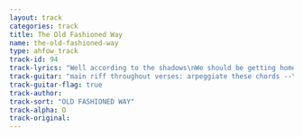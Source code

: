 ```yaml
---
layout: track
categories: track
title: The Old Fashioned Way
name: the-old-fashioned-way
type: ahfow_track
track-id: 94
track-lyrics: "Well according to the shadows\nWe should be getting home\nAccording to the shadows\nWe should be getting on\nWith your lucky lucky fingers\nAnd your caterpillar eyes\nI promise to be gentle\nAnd I promise to be nice\n\nSome love is short, some love is long\nSing to the ghosts of a dream gone wrong\nA new style hit the city\nA nueva bossa craze\nDance into the future\nIn the old fashioned ways\nPerfect your dimensions\nTeeth as white as white\nI promise to be gentle\nAnd I promise to be nice"
track-guitar: "main riff throughout verses: arpeggiate these chords --\nEmin, D, C (x799xx, xx777x, xx555x)\n\nWell according to the shadows\nWe should be getting home\nAccording to the shadows\nWe should be getting on\nWith your lucky lucky fingers\nAnd your caterpillar eyes\nI promise to be gentle\nAnd I promise to be nice\n\n[Am] Some love is short, [C] some love is long\n[G] Sing to the ghosts of a [Am] dream gone wrong [G] [Am] [F]\n\nbridge:\nEmin D C (6x)\nEmin C D (3x)\nC D\n\nA new style hit the city\nA nueva bossa craze\nDance into the future\nIn the old fashioned ways\nPerfect your dimensions\nTeeth as white as white\nI promise to be gentle\nAnd I promise to be nice\n\n(provided by dc)"
track-guitar-flag: true
track-author: 
track-sort: "OLD FASHIONED WAY"
track-alpha: O
track-original: 
---
```

